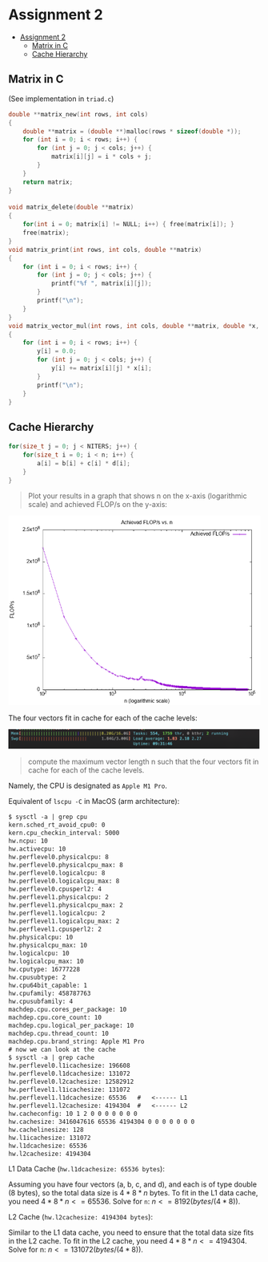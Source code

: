 # Assignment 2

- [Assignment 2](#assignment-2)
  - [Matrix in C](#matrix-in-c)
  - [Cache Hierarchy](#cache-hierarchy)


## Matrix in C

(See implementation in `triad.c`)
```c
double **matrix_new(int rows, int cols)
{
    double **matrix = (double **)malloc(rows * sizeof(double *));
    for (int i = 0; i < rows; i++) {
        for (int j = 0; j < cols; j++) {
            matrix[i][j] = i * cols + j;
        }
    }
    return matrix;
}

void matrix_delete(double **matrix)
{
    for(int i = 0; matrix[i] != NULL; i++) { free(matrix[i]); }
    free(matrix);
}
void matrix_print(int rows, int cols, double **matrix)
{
    for (int i = 0; i < rows; i++) {
        for (int j = 0; j < cols; j++) {
            printf("%f ", matrix[i][j]);
        }
        printf("\n");
    }
}
void matrix_vector_mul(int rows, int cols, double **matrix, double *x, double *y)
{
    for (int i = 0; i < rows; i++) {
        y[i] = 0.0;
        for (int j = 0; j < cols; j++) {
            y[i] += matrix[i][j] * x[i];
        }
        printf("\n");
    }
}
```


## Cache Hierarchy

```c
for(size_t j = 0; j < NITERS; j++) {
    for(size_t i = 0; i < n; i++) {
        a[i] = b[i] + c[i] * d[i];
    }
}
```

> Plot your results in a graph that shows n on the x-axis (logarithmic scale) and achieved FLOP/s on the y-axis:

![flop vs n](flops_vs_n.png)

The four vectors fit in cache for each of the cache levels:

![memory performances](performances.png)

> compute the maximum vector length n such that the four vectors fit in cache for each of the cache levels.

Namely, the CPU is designated as `Apple M1 Pro`.

Equivalent of `lscpu -C` in MacOS (arm architecture):
```shell
$ sysctl -a | grep cpu
kern.sched_rt_avoid_cpu0: 0
kern.cpu_checkin_interval: 5000
hw.ncpu: 10
hw.activecpu: 10
hw.perflevel0.physicalcpu: 8
hw.perflevel0.physicalcpu_max: 8
hw.perflevel0.logicalcpu: 8
hw.perflevel0.logicalcpu_max: 8
hw.perflevel0.cpusperl2: 4
hw.perflevel1.physicalcpu: 2
hw.perflevel1.physicalcpu_max: 2
hw.perflevel1.logicalcpu: 2
hw.perflevel1.logicalcpu_max: 2
hw.perflevel1.cpusperl2: 2
hw.physicalcpu: 10
hw.physicalcpu_max: 10
hw.logicalcpu: 10
hw.logicalcpu_max: 10
hw.cputype: 16777228
hw.cpusubtype: 2
hw.cpu64bit_capable: 1
hw.cpufamily: 458787763
hw.cpusubfamily: 4
machdep.cpu.cores_per_package: 10
machdep.cpu.core_count: 10
machdep.cpu.logical_per_package: 10
machdep.cpu.thread_count: 10
machdep.cpu.brand_string: Apple M1 Pro
# now we can look at the cache
$ sysctl -a | grep cache
hw.perflevel0.l1icachesize: 196608
hw.perflevel0.l1dcachesize: 131072
hw.perflevel0.l2cachesize: 12582912
hw.perflevel1.l1icachesize: 131072
hw.perflevel1.l1dcachesize: 65536   #   <------ L1
hw.perflevel1.l2cachesize: 4194304  #   <------ L2
hw.cacheconfig: 10 1 2 0 0 0 0 0 0 0
hw.cachesize: 3416047616 65536 4194304 0 0 0 0 0 0 0
hw.cachelinesize: 128
hw.l1icachesize: 131072
hw.l1dcachesize: 65536
hw.l2cachesize: 4194304
```



L1 Data Cache (`hw.l1dcachesize: 65536 bytes`):

Assuming you have four vectors (a, b, c, and d), and each is of type double (8 bytes), so the total data size is ${4 * 8 * n}$ bytes.
To fit in the L1 data cache, you need ${4 * 8 * n <= 65536}$.
Solve for `n`: ${n <= 8192 (bytes / (4 * 8))}$.

L2 Cache (`hw.l2cachesize: 4194304 bytes`):

Similar to the L1 data cache, you need to ensure that the total data size fits in the L2 cache.
To fit in the L2 cache, you need ${4 * 8 * n <= 4194304.}$
Solve for n: ${n <= 131072 (bytes / (4 * 8)).}$